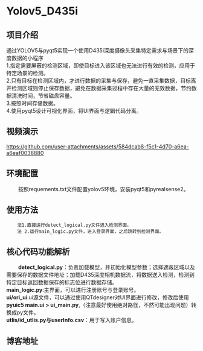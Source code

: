 # Yolov5_D435i
## 项目介绍
通过YOLOV5与pyqt5实现一个使用D435i深度摄像头采集特定需求与场景下的深度数据的小程序<br>
1.指定需要屏蔽的检测区域，即使目标进入该区域也无法进行有效的检测，应用于特定场景的检测。<br>
2.只有目标在检测区域内，才进行数据的采集与保存，避免一直采集数据，目标离开检测区域则停止保存数据，避免在数据采集过程中存在大量的无效数据，节约数据清洗时间，节省磁盘容量。<br>
3.按照时间存储数据。<br>
4.使用pyqt5设计可视化界面，将UI界面与逻辑代码分离。<br>

## 视频演示

https://github.com/user-attachments/assets/584dcab8-f5c1-4d70-a6ea-a6eaf0038880

## 环境配置
        按照requements.txt文件配置yolov5环境，安装pyqt5和pyrealsense2。<br>
## 使用方法
        法1.直接运行detect_logical.py文件进入检测界面。
        法 2.运行main_logic.py文件，进入登录界面，之后跳转到检测界面。

## 核心代码功能解析
        **detect_logical.py**：负责加载模型，并初始化模型参数；选择遮蔽区域以及需要保存的数据文件地址；加载D435深度相机数据流，将数据送入检测，检测到特定目标返回数据保存的标志位进行数据存储。<br>
        **main_logic.py**:主界面，可以进行注册账号与登录账号。<br>
        **ui/ori_ui**:ui源文件，可以通过使用QTdesigner对UI界面进行修改，修改后使用**pyuic5 main.ui > ui_main.py**,（注意最好使用绝对路径，不然可能出现问题）转换成py文件。<br>
        **utlis/id_utlis.py与userInfo.csv**：用于写入账户信息。<br>        
## 博客地址

  
        

​

​
